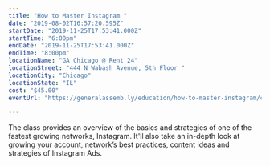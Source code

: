```yaml
---
title: "How to Master Instagram "
date: "2019-08-02T16:57:20.595Z"
startDate: "2019-11-25T17:53:41.000Z"
startTime: "6:00pm"
endDate: "2019-11-25T17:53:41.000Z"
endTime: "8:00pm"
locationName: "GA Chicago @ Rent 24"
locationStreet: "444 N Wabash Avenue, 5th Floor "
locationCity: "Chicago"
locationState: "IL"
cost: "$45.00"
eventUrl: "https://generalassemb.ly/education/how-to-master-instagram/chicago/85640"

---
```


The class provides an overview of the basics and strategies of one of the fastest growing networks, Instagram. It'll also take an in-depth look at growing your account, network’s best practices, content ideas and strategies of Instagram Ads.



